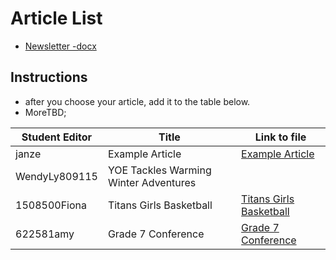 # Article List
- [Newsletter -docx]()

## Instructions
- after you choose your article, add it to the table below.
- MoreTBD; 

Student Editor | Title | Link to file
--- | --- | ---
janze | Example Article | [Example Article](example.md)
WendyLy809115 | YOE Tackles Warming Winter Adventures|
1508500Fiona | Titans Girls Basketball | [Titans Girls Basketball](Titansgirlsbasketball.md)
622581amy | Grade 7 Conference | [Grade 7 Conference](Grade7Conference.md)
